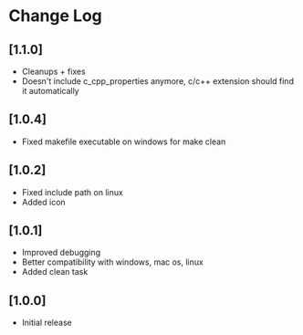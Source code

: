 # Change Log

## [1.1.0]
- Cleanups + fixes
- Doesn't include c_cpp_properties anymore, c/c++ extension should find it automatically

## [1.0.4]
- Fixed makefile executable on windows for make clean

## [1.0.2]
- Fixed include path on linux
- Added icon

## [1.0.1]
- Improved debugging
- Better compatibility with windows, mac os, linux
- Added clean task

## [1.0.0]
- Initial release
